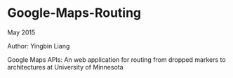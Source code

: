 # Google-Maps-Routing
<p>May 2015</p>
<p>Author: Yingbin Liang</p>
<p>Google Maps APIs: An web application for routing from dropped markers to architectures at University of Minnesota</p>



